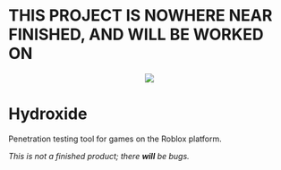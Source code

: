# THIS PROJECT IS NOWHERE NEAR FINISHED, AND WILL BE WORKED ON

<p align="center">
  <img src="https://i.vgy.me/4W76vz.png">
</p>

# Hydroxide
Penetration testing tool for games on the Roblox platform.

*This is not a finished product; there* ***will*** *be bugs.*

